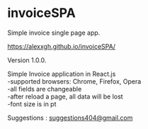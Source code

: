 # invoiceSPA
Simple invoice single page app.

https://alexxgh.github.io/invoiceSPA/

Version 1.0.0.

Simple Invoice application in React.js\
-supported browsers: Chrome, Firefox, Opera\
-all fields are changeable\
-after reload a page, all data will be lost\
-font size is in pt

Suggestions : suggestions404@gmail.com
